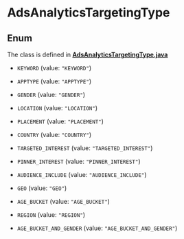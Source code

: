 

# AdsAnalyticsTargetingType

## Enum

The class is defined in **[AdsAnalyticsTargetingType.java](../../src/main/java/org/openapitools/model/AdsAnalyticsTargetingType.java)**


* `KEYWORD` (value: `"KEYWORD"`)

* `APPTYPE` (value: `"APPTYPE"`)

* `GENDER` (value: `"GENDER"`)

* `LOCATION` (value: `"LOCATION"`)

* `PLACEMENT` (value: `"PLACEMENT"`)

* `COUNTRY` (value: `"COUNTRY"`)

* `TARGETED_INTEREST` (value: `"TARGETED_INTEREST"`)

* `PINNER_INTEREST` (value: `"PINNER_INTEREST"`)

* `AUDIENCE_INCLUDE` (value: `"AUDIENCE_INCLUDE"`)

* `GEO` (value: `"GEO"`)

* `AGE_BUCKET` (value: `"AGE_BUCKET"`)

* `REGION` (value: `"REGION"`)

* `AGE_BUCKET_AND_GENDER` (value: `"AGE_BUCKET_AND_GENDER"`)



